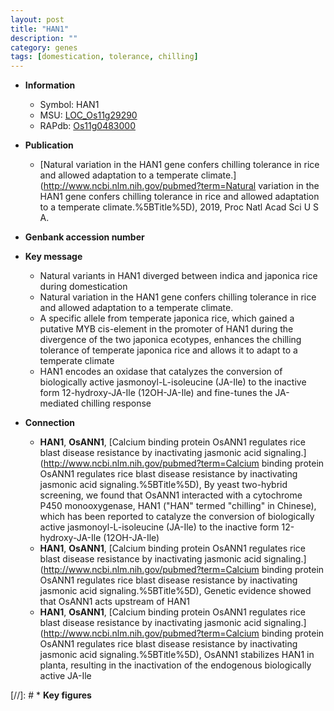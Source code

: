 ```yaml
---
layout: post
title: "HAN1"
description: ""
category: genes
tags: [domestication, tolerance, chilling]
---
```


* **Information**  
    + Symbol: HAN1  
    + MSU: [LOC_Os11g29290](http://rice.uga.edu/cgi-bin/ORF_infopage.cgi?orf=LOC_Os11g29290)  
    + RAPdb: [Os11g0483000](https://rapdb.dna.affrc.go.jp/locus/?name=Os11g0483000)  

* **Publication**  
    + [Natural variation in the HAN1 gene confers chilling tolerance in rice and allowed adaptation to a temperate climate.](http://www.ncbi.nlm.nih.gov/pubmed?term=Natural variation in the HAN1 gene confers chilling tolerance in rice and allowed adaptation to a temperate climate.%5BTitle%5D), 2019, Proc Natl Acad Sci U S A.

* **Genbank accession number**  

* **Key message**  
    + Natural variants in HAN1 diverged between indica and japonica rice during domestication
    + Natural variation in the HAN1 gene confers chilling tolerance in rice and allowed adaptation to a temperate climate.
    + A specific allele from temperate japonica rice, which gained a putative MYB cis-element in the promoter of HAN1 during the divergence of the two japonica ecotypes, enhances the chilling tolerance of temperate japonica rice and allows it to adapt to a temperate climate
    + HAN1 encodes an oxidase that catalyzes the conversion of biologically active jasmonoyl-L-isoleucine (JA-Ile) to the inactive form 12-hydroxy-JA-Ile (12OH-JA-Ile) and fine-tunes the JA-mediated chilling response

* **Connection**  
    + __HAN1__, __OsANN1__, [Calcium binding protein OsANN1 regulates rice blast disease resistance by inactivating jasmonic acid signaling.](http://www.ncbi.nlm.nih.gov/pubmed?term=Calcium binding protein OsANN1 regulates rice blast disease resistance by inactivating jasmonic acid signaling.%5BTitle%5D),  By yeast two-hybrid screening, we found that OsANN1 interacted with a cytochrome P450 monooxygenase, HAN1 (&quot;HAN&quot; termed &quot;chilling&quot; in Chinese), which has been reported to catalyze the conversion of biologically active jasmonoyl-L-isoleucine (JA-Ile) to the inactive form 12-hydroxy-JA-Ile (12OH-JA-Ile)
    + __HAN1__, __OsANN1__, [Calcium binding protein OsANN1 regulates rice blast disease resistance by inactivating jasmonic acid signaling.](http://www.ncbi.nlm.nih.gov/pubmed?term=Calcium binding protein OsANN1 regulates rice blast disease resistance by inactivating jasmonic acid signaling.%5BTitle%5D),  Genetic evidence showed that OsANN1 acts upstream of HAN1
    + __HAN1__, __OsANN1__, [Calcium binding protein OsANN1 regulates rice blast disease resistance by inactivating jasmonic acid signaling.](http://www.ncbi.nlm.nih.gov/pubmed?term=Calcium binding protein OsANN1 regulates rice blast disease resistance by inactivating jasmonic acid signaling.%5BTitle%5D),  OsANN1 stabilizes HAN1 in planta, resulting in the inactivation of the endogenous biologically active JA-Ile

[//]: # * **Key figures**  


